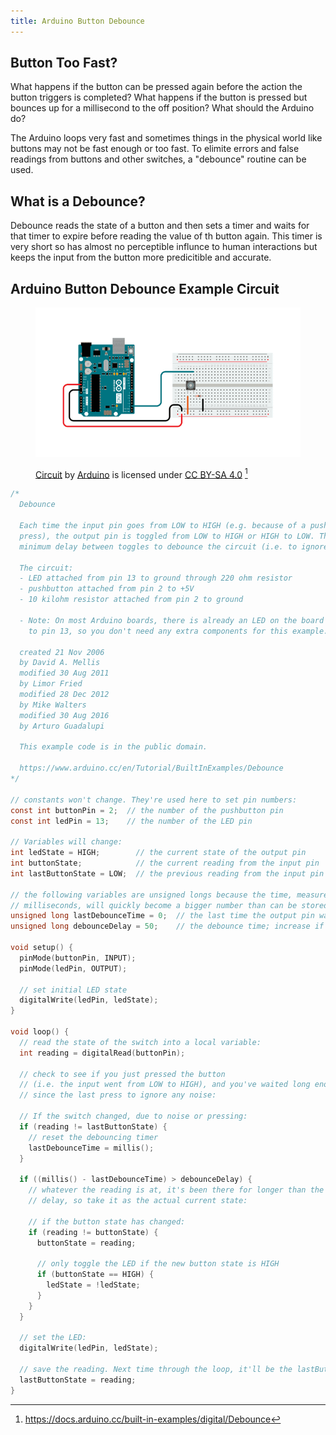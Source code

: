 ```yaml
---
title: Arduino Button Debounce
---
```


## Button Too Fast?

What happens if the button can be pressed again before the action the button triggers is completed? What happens if the button is pressed but bounces up for a millisecond to the off position? What should the Arduino do?

The Arduino loops very fast and sometimes things in the physical world like buttons may not be fast enough or too fast. To elimite errors and false readings from buttons and other switches, a "debounce" routine can be used.

## What is a Debounce?

Debounce reads the state of a button and then sets a timer and waits for that timer to expire before reading the value of th button again. This timer is very short so has almost no perceptible influnce to human interactions but keeps the input from the button more predicitible and accurate.

## Arduino Button Debounce Example Circuit

<figure>

![Arduino Button Debounce](attachments/2023-arduino-button-debounce-from-arduino-docs.png)

<figcaption>

[Circuit](https://docs.arduino.cc/built-in-examples/digital/Debounce) by [Arduino](https://www.arduino.cc/) is licensed under [CC BY-SA 4.0](https://creativecommons.org/licenses/by-sa/4.0/) [^1]

</figcaption>
</figure>

```C
/*
  Debounce

  Each time the input pin goes from LOW to HIGH (e.g. because of a push-button
  press), the output pin is toggled from LOW to HIGH or HIGH to LOW. There's a
  minimum delay between toggles to debounce the circuit (i.e. to ignore noise).

  The circuit:
  - LED attached from pin 13 to ground through 220 ohm resistor
  - pushbutton attached from pin 2 to +5V
  - 10 kilohm resistor attached from pin 2 to ground

  - Note: On most Arduino boards, there is already an LED on the board connected
    to pin 13, so you don't need any extra components for this example.

  created 21 Nov 2006
  by David A. Mellis
  modified 30 Aug 2011
  by Limor Fried
  modified 28 Dec 2012
  by Mike Walters
  modified 30 Aug 2016
  by Arturo Guadalupi

  This example code is in the public domain.

  https://www.arduino.cc/en/Tutorial/BuiltInExamples/Debounce
*/

// constants won't change. They're used here to set pin numbers:
const int buttonPin = 2;  // the number of the pushbutton pin
const int ledPin = 13;    // the number of the LED pin

// Variables will change:
int ledState = HIGH;        // the current state of the output pin
int buttonState;            // the current reading from the input pin
int lastButtonState = LOW;  // the previous reading from the input pin

// the following variables are unsigned longs because the time, measured in
// milliseconds, will quickly become a bigger number than can be stored in an int.
unsigned long lastDebounceTime = 0;  // the last time the output pin was toggled
unsigned long debounceDelay = 50;    // the debounce time; increase if the output flickers

void setup() {
  pinMode(buttonPin, INPUT);
  pinMode(ledPin, OUTPUT);

  // set initial LED state
  digitalWrite(ledPin, ledState);
}

void loop() {
  // read the state of the switch into a local variable:
  int reading = digitalRead(buttonPin);

  // check to see if you just pressed the button
  // (i.e. the input went from LOW to HIGH), and you've waited long enough
  // since the last press to ignore any noise:

  // If the switch changed, due to noise or pressing:
  if (reading != lastButtonState) {
    // reset the debouncing timer
    lastDebounceTime = millis();
  }

  if ((millis() - lastDebounceTime) > debounceDelay) {
    // whatever the reading is at, it's been there for longer than the debounce
    // delay, so take it as the actual current state:

    // if the button state has changed:
    if (reading != buttonState) {
      buttonState = reading;

      // only toggle the LED if the new button state is HIGH
      if (buttonState == HIGH) {
        ledState = !ledState;
      }
    }
  }

  // set the LED:
  digitalWrite(ledPin, ledState);

  // save the reading. Next time through the loop, it'll be the lastButtonState:
  lastButtonState = reading;
}
```

[^1]: https://docs.arduino.cc/built-in-examples/digital/Debounce
